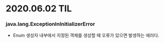 # 2020.06.02 TIL

### java.lang.ExceptionInInitializerError

* Enum 생성자 내부에서 지정된 객체를 생성할 때 오류가 있으면 발생하는 에러다.